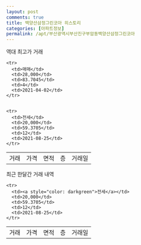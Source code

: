 ```yaml
---
layout: post
comments: true
title: 백양산삼정그린코아 히스토리
categories: [아파트정보]
permalink: /apt/부산광역시부산진구부암동백양산삼정그린코아
---
```


역대 최고가 거래
<table class="sortable">
    <tr>
      <td>거래</td>
      <td>가격</td>
      <td>면적</td>
      <td>층</td>
      <td>거래일</td>
    </tr>
    
    <tr>
      <td>매매</td>
      <td>28,000</td>
      <td>83.7045</td>
      <td>4</td>
      <td>2021-04-02</td>
    </tr>
        
    
    <tr>
      <td>전세</td>
      <td>20,000</td>
      <td>59.3705</td>
      <td>12</td>
      <td>2021-08-25</td>
    </tr>
        
    
</table>

최근 한달간 거래 내역

<font size='small'>
<table class="sortable">
    <tr>
      <td>거래</td>
      <td>가격</td>
      <td>면적</td>
      <td>층</td>
      <td>거래일</td>
    </tr>

    <tr>
      <td><a style="color: darkgreen">전세</a></td>
      <td>20,000</td>
      <td>59.3705</td>
      <td>12</td>
      <td>2021-08-25</td>
    </tr>
      
</table>
</font>

